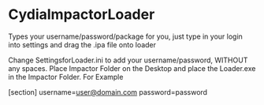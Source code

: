 # CydiaImpactorLoader

Types your username/password/package for you, just type in your login into settings and drag the .ipa file onto loader

Change SettingsforLoader.ini to add your username/password, WITHOUT any spaces.
Place Impactor Folder on the Desktop and place the Loader.exe in the Impactor Folder.
For Example

[section]
username=user@domain.com
password=password
